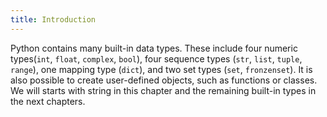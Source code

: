 ```yaml
---
title: Introduction
---
```


Python contains many built-in data types. These include four numeric types(`int`, `float`, `complex`, `bool`), four sequence types (`str`, `list`, `tuple`, `range`), one mapping type (`dict`), and two set types (`set`, `fronzenset`). It is also possible to create user-defined objects, such as functions or classes. We will starts with string in this chapter and the remaining built-in types in the next chapters.

